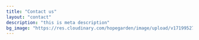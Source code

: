 ```yaml
---
title: "Contact us"
layout: "contact"
description: "this is meta description"
bg_image: "https://res.cloudinary.com/hopegarden/image/upload/v1719952740/title-poppy.webp"
---
```


